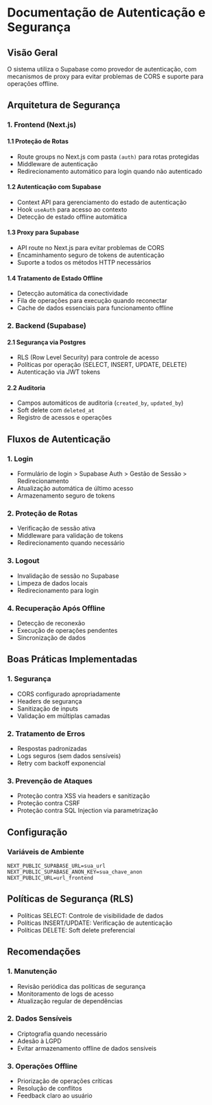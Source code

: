 # Documentação de Autenticação e Segurança

## Visão Geral

O sistema utiliza o Supabase como provedor de autenticação, com mecanismos de proxy para evitar problemas de CORS e suporte para operações offline.

## Arquitetura de Segurança

### 1. Frontend (Next.js)

#### 1.1 Proteção de Rotas
- Route groups no Next.js com pasta `(auth)` para rotas protegidas
- Middleware de autenticação
- Redirecionamento automático para login quando não autenticado

#### 1.2 Autenticação com Supabase
- Context API para gerenciamento do estado de autenticação
- Hook `useAuth` para acesso ao contexto
- Detecção de estado offline automática

#### 1.3 Proxy para Supabase
- API route no Next.js para evitar problemas de CORS
- Encaminhamento seguro de tokens de autenticação
- Suporte a todos os métodos HTTP necessários

#### 1.4 Tratamento de Estado Offline
- Detecção automática da conectividade
- Fila de operações para execução quando reconectar
- Cache de dados essenciais para funcionamento offline

### 2. Backend (Supabase)

#### 2.1 Segurança via Postgres
- RLS (Row Level Security) para controle de acesso
- Políticas por operação (SELECT, INSERT, UPDATE, DELETE)
- Autenticação via JWT tokens

#### 2.2 Auditoria
- Campos automáticos de auditoria (`created_by`, `updated_by`)
- Soft delete com `deleted_at`
- Registro de acessos e operações

## Fluxos de Autenticação

### 1. Login
- Formulário de login > Supabase Auth > Gestão de Sessão > Redirecionamento
- Atualização automática de último acesso
- Armazenamento seguro de tokens

### 2. Proteção de Rotas
- Verificação de sessão ativa
- Middleware para validação de tokens
- Redirecionamento quando necessário

### 3. Logout
- Invalidação de sessão no Supabase
- Limpeza de dados locais
- Redirecionamento para login

### 4. Recuperação Após Offline
- Detecção de reconexão
- Execução de operações pendentes
- Sincronização de dados

## Boas Práticas Implementadas

### 1. Segurança
- CORS configurado apropriadamente
- Headers de segurança
- Sanitização de inputs
- Validação em múltiplas camadas

### 2. Tratamento de Erros
- Respostas padronizadas
- Logs seguros (sem dados sensíveis)
- Retry com backoff exponencial

### 3. Prevenção de Ataques
- Proteção contra XSS via headers e sanitização
- Proteção contra CSRF
- Proteção contra SQL Injection via parametrização

## Configuração

### Variáveis de Ambiente
```env
NEXT_PUBLIC_SUPABASE_URL=sua_url
NEXT_PUBLIC_SUPABASE_ANON_KEY=sua_chave_anon
NEXT_PUBLIC_URL=url_frontend
```

## Políticas de Segurança (RLS)

- Políticas SELECT: Controle de visibilidade de dados
- Políticas INSERT/UPDATE: Verificação de autenticação
- Políticas DELETE: Soft delete preferencial

## Recomendações

### 1. Manutenção
- Revisão periódica das políticas de segurança
- Monitoramento de logs de acesso
- Atualização regular de dependências

### 2. Dados Sensíveis
- Criptografia quando necessário
- Adesão à LGPD
- Evitar armazenamento offline de dados sensíveis

### 3. Operações Offline
- Priorização de operações críticas
- Resolução de conflitos
- Feedback claro ao usuário
